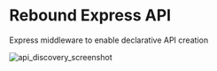 # Rebound Express API
Express middleware to enable declarative API creation

![api_discovery_screenshot](https://cloud.githubusercontent.com/assets/7856443/9189389/9f0ce6a0-3f9c-11e5-8434-54b652f3c11a.jpg)
